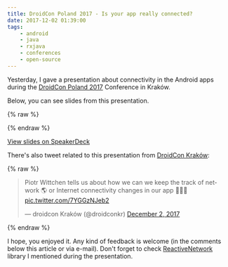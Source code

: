 ```yaml
---
title: DroidCon Poland 2017 - Is your app really connected?
date: 2017-12-02 01:39:00
tags:
	- android
	- java
	- rxjava
	- conferences
	- open-source
---
```


Yesterday, I gave a presentation about connectivity in the Android apps during the [DroidCon Poland 2017](http://droidcon.pl) Conference in Kraków. 

Below, you can see slides from this presentation. 

{% raw %}
<script async class="speakerdeck-embed" data-id="2a3a400c94c1497d8a2343e269c7d1ce" data-ratio="1.77777777777778" src="http://speakerdeck.com/assets/embed.js"></script>
{% endraw %}

[View slides on SpeakerDeck](https://speakerdeck.com/pwittchen/is-your-app-really-connected-1)

There's also tweet related to this presentation from [DroidCon Kraków](https://twitter.com/droidconkr):

{% raw %}
<blockquote class="twitter-tweet" data-lang="en"><p lang="en" dir="ltr">Piotr Wittchen tells us about how we can we keep the track of network &#x1f30e; or Internet connectivity changes in our app &#x1f4f1;&#x1f198;&#x1f642; <a href="https://t.co/7YGGzNJeb2">pic.twitter.com/7YGGzNJeb2</a></p>&mdash; droidcon Kraków (@droidconkr) <a href="https://twitter.com/droidconkr/status/936889529566347265?ref_src=twsrc%5Etfw">December 2, 2017</a></blockquote>
<script async src="https://platform.twitter.com/widgets.js" charset="utf-8"></script>

{% endraw %}

I hope, you enjoyed it. Any kind of feedback is welcome (in the comments below this article or via e-mail). Don't forget to check [ReactiveNetwork](https://github.com/pwittchen/ReactiveNetwork) library I mentioned during the presentation.
